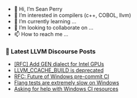 - 👋 Hi, I’m Sean Perry
- 👀 I’m interested in compilers (c++, COBOL, llvm)
- 🌱 I’m currently learning ...
- 💞️ I’m looking to collaborate on ...
- 📫 How to reach me ...

<!---
s66perry/s66perry is a ✨ special ✨ repository because its `README.md` (this file) appears on your GitHub profile.
You can click the Preview link to take a look at your changes.
--->
### 📕 Latest LLVM Discourse Posts

<!-- DISCOURSE-LLVM:START -->
- [[RFC] Add GEN dialect for Intel GPUs](https://discourse.llvm.org/t/rfc-add-gen-dialect-for-intel-gpus/76753?page=4#post_62)
- [LLVM_CCACHE_BUILD is deprecated](https://discourse.llvm.org/t/llvm-ccache-build-is-deprecated/68431#post_8)
- [RFC: Future of Windows pre-commit CI](https://discourse.llvm.org/t/rfc-future-of-windows-pre-commit-ci/76840?page=4#post_79)
- [Flang tests are extremely slow on Windows](https://discourse.llvm.org/t/flang-tests-are-extremely-slow-on-windows/78591#post_1)
- [Asking for help with Windows CI resources](https://discourse.llvm.org/t/asking-for-help-with-windows-ci-resources/76375?page=2#post_26)
<!-- DISCOURSE-LLVM:END -->
